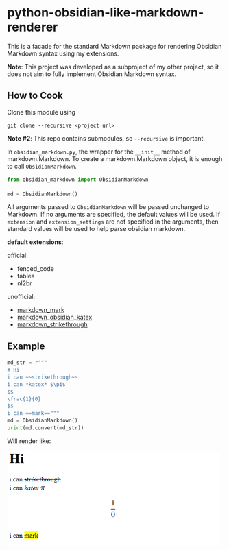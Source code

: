 # python-obsidian-like-markdown-renderer
This is a facade for the standard Markdown package for rendering Obsidian Markdown syntax using my extensions.


**Note**: This project was developed as a subproject of my other project, so it does not aim to fully implement Obsidian Markdown syntax.

## How to Cook
Clone this module using
```
git clone --recursive <project url>
```
**Note #2**: This repo contains submodules, so `--recursive` is important.

In `obsidian_markdown.py`, the wrapper for the `__init__` method of markdown.Markdown. To create a markdown.Markdown object, it is enough to call `ObsidianMarkdown`.

```python
from obsidian_markdown import ObsidianMarkdown

md = ObsidianMarkdown()
```

All arguments passed to `ObsidianMarkdown` will be passed unchanged to Markdown. If no arguments are specified, the default values will be used.
If `extension` and `extension_settings` are not specified in the arguments, then standard values will be used to help parse obsidian markdown.

**default extensions**:

official:
- fenced_code
- tables 
- nl2br

unofficial:
- [markdown_mark](https://github.com/alberic89/markdown_mark.git)
- [markdown_obsidian_katex](https://github.com/BlTniki/markdown_obsidian_katex.git)
- [markdown_strikethrough](https://github.com/BlTniki/markdown_obsidian_katex.git)


## Example
```python
md_str = r"""
# Hi
i can ~~strikethrough~~
i can *katex* $\pi$
$$
\frac{1}{0}
$$
i can ==mark=="""
md = ObsidianMarkdown()
print(md.convert(md_str))
```
Will render like:

![alt text](image.png)